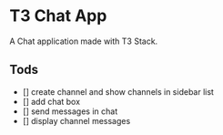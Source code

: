 # T3 Chat App

A Chat application made with T3 Stack.

## Tods

- [] create channel and show channels in sidebar list
- [] add chat box
- [] send messages in chat
- [] display channel messages
